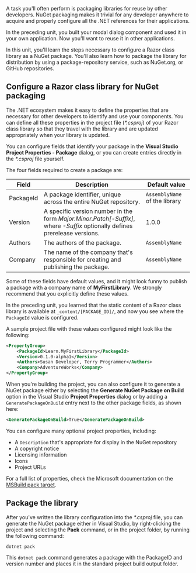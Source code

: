 A task you'll often perform is packaging libraries for reuse by other developers. NuGet packaging makes it trivial for any developer anywhere to acquire and properly configure all the .NET references for their applications. 

In the preceding unit, you built your modal dialog component and used it in your own application. Now you'll want to reuse it in other applications. 

In this unit, you'll learn the steps necessary to configure a Razor class library as a NuGet package. You'll also learn how to package the library for distribution by using a package-repository service, such as NuGet.org, or GitHub repositories.

## Configure a Razor class library for NuGet packaging

The .NET ecosystem makes it easy to define the properties that are necessary for other developers to identify and use your components. You can define all these properties in the project file (*\*.csproj*) of your Razor class library so that they travel with the library and are updated appropriately when your library is updated. 

You can configure fields that identify your package in the **Visual Studio Project Properties - Package** dialog, or you can create entries directly in the *\*.csproj* file yourself.

The four fields required to create a package are:

| Field | Description | Default value |
| --- | --- | --- |
| PackageId | A package identifier, unique across the entire NuGet repository. | `AssemblyName` of the library |
| Version | A specific version number in the form _Major.Minor.Patch[-Suffix]_, where _-Suffix_ optionally defines prerelease versions. | 1.0.0 |
| Authors | The authors of the package. | `AssemblyName` |
| Company | The name of the company that's responsible for creating and publishing the package. | `AssemblyName` |

Some of these fields have default values, and it might look funny to publish a package with a company name of **MyFirstLibrary**. We strongly recommend that you explicitly define these values. 

In the preceding unit, you learned that the static content of a Razor class library is available at `_content/[PACKAGE_ID]/`, and now you see where the `PackageId` value is configured.

A sample project file with these values configured might look like the following:

```xml
<PropertyGroup>
    <PackageId>Learn.MyFirstLibrary</PackageId>
    <Version>0.1.0-alpha1</Version>
    <Authors>Susan Developer, Terry Programmer</Authors>
    <Company>AdventureWorks</Company>
</PropertyGroup>
```

When you're building the project, you can also configure it to generate a NuGet package either by selecting the **Generate NuGet Package on Build** option in the Visual Studio **Project Properties** dialog or by adding a `GeneratePackageOnBuild` entry next to the other package fields, as shown here:

```xml
<GeneratePackageOnBuild>True</GeneratePackageOnBuild>
```

You can configure many optional project properties, including:

* A `Description` that's appropriate for display in the NuGet repository
* A copyright notice
* Licensing information
* Icons
* Project URLs

For a full list of properties, check the Microsoft documentation on the [MSBuild pack target](/nuget/reference/msbuild-targets#pack-target).

## Package the library

After you've written the library configuration into the *\*.csproj* file, you can generate the NuGet package either in Visual Studio, by right-clicking the project and selecting the **Pack** command, or in the project folder, by running the following command:

```dotnetcli
dotnet pack
```

This `dotnet pack` command generates a package with the PackageID and version number and places it in the standard project build output folder.
